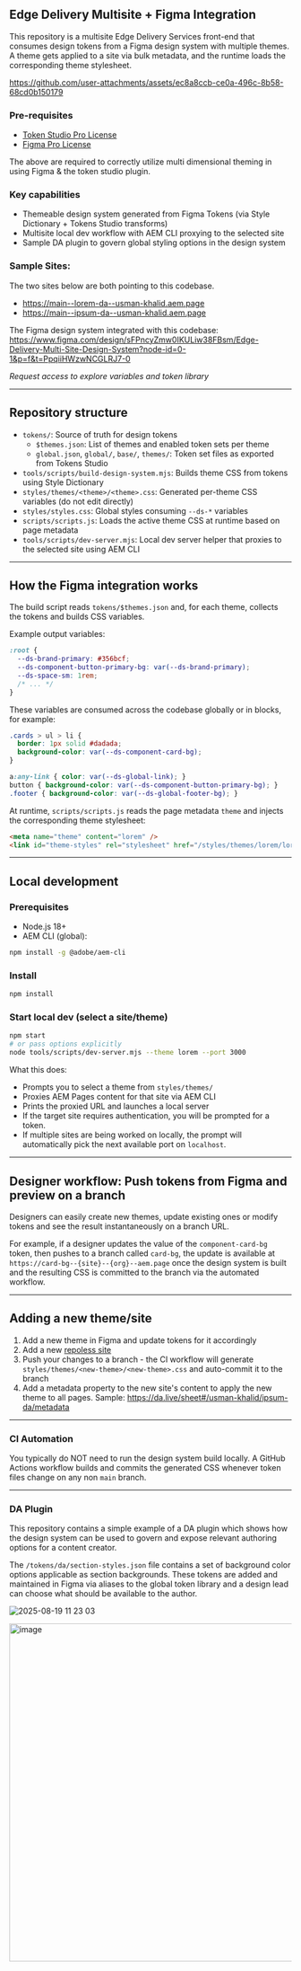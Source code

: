 ## Edge Delivery Multisite + Figma Integration

This repository is a multisite Edge Delivery Services front-end that consumes design tokens from a Figma design system with multiple themes. A theme gets applied to a site via bulk metadata, and the runtime loads the corresponding theme stylesheet.

https://github.com/user-attachments/assets/ec8a8ccb-ce0a-496c-8b58-68cd0b150179

### Pre-requisites
- [Token Studio Pro License](https://tokens.studio/pro-pricing)
- [Figma Pro License](https://www.figma.com/professional/)

The above are required to correctly utilize multi dimensional theming in using Figma & the token studio plugin.

### Key capabilities
- Themeable design system generated from Figma Tokens (via Style Dictionary + Tokens Studio transforms)
- Multisite local dev workflow with AEM CLI proxying to the selected site
- Sample DA plugin to govern global styling options in the design system 

### Sample Sites:
The two sites below are both pointing to this codebase.

- https://main--lorem-da--usman-khalid.aem.page
- https://main--ipsum-da--usman-khalid.aem.page

The Figma design system integrated with this codebase: https://www.figma.com/design/sFPncyZmw0IKULiw38FBsm/Edge-Delivery-Multi-Site-Design-System?node-id=0-1&p=f&t=PpqiiHWzwNCGLRJ7-0

_Request access to explore variables and token library_

---

## Repository structure

- `tokens/`: Source of truth for design tokens
  - `$themes.json`: List of themes and enabled token sets per theme
  - `global.json`, `global/`, `base/`, `themes/`: Token set files as exported from Tokens Studio
- `tools/scripts/build-design-system.mjs`: Builds theme CSS from tokens using Style Dictionary
- `styles/themes/<theme>/<theme>.css`: Generated per-theme CSS variables (do not edit directly)
- `styles/styles.css`: Global styles consuming `--ds-*` variables
- `scripts/scripts.js`: Loads the active theme CSS at runtime based on page metadata
- `tools/scripts/dev-server.mjs`: Local dev server helper that proxies to the selected site using AEM CLI

---

## How the Figma integration works

The build script reads `tokens/$themes.json` and, for each theme, collects the tokens and builds CSS variables.

Example output variables:

```css
:root {
  --ds-brand-primary: #356bcf;
  --ds-component-button-primary-bg: var(--ds-brand-primary);
  --ds-space-sm: 1rem;
  /* ... */
}
```

These variables are consumed across the codebase globally or in blocks, for example:

```css
.cards > ul > li {
  border: 1px solid #dadada;
  background-color: var(--ds-component-card-bg);
}
```

```css
a:any-link { color: var(--ds-global-link); }
button { background-color: var(--ds-component-button-primary-bg); }
.footer { background-color: var(--ds-global-footer-bg); }
```

At runtime, `scripts/scripts.js` reads the page metadata `theme` and injects the corresponding theme stylesheet:

```html
<meta name="theme" content="lorem" />
<link id="theme-styles" rel="stylesheet" href="/styles/themes/lorem/lorem.css">
```

---

## Local development

### Prerequisites
- Node.js 18+
- AEM CLI (global):

```bash
npm install -g @adobe/aem-cli
```

### Install

```bash
npm install
```

### Start local dev (select a site/theme)

```bash
npm start
# or pass options explicitly
node tools/scripts/dev-server.mjs --theme lorem --port 3000
```

What this does:
- Prompts you to select a theme from `styles/themes/`
- Proxies AEM Pages content for that site via AEM CLI
- Prints the proxied URL and launches a local server
- If the target site requires authentication, you will be prompted for a token.
- If multiple sites are being worked on locally, the prompt will automatically pick the next available port on `localhost`.

---

## Designer workflow: Push tokens from Figma and preview on a branch

Designers can easily create new themes, update existing ones or modify tokens and see the result instantaneously on a branch URL.

For example, if a designer updates the value of the `component-card-bg` token, then pushes to a branch called `card-bg`, the update is available at `https://card-bg--{site}--{org}--aem.page` once the design system is built and the resulting CSS is committed to the branch via the automated workflow.

---

## Adding a new theme/site

1. Add a new theme in Figma and update tokens for it accordingly
2. Add a new [repoless site](https://www.aem.live/docs/repoless)
3. Push your changes to a branch - the CI workflow will generate `styles/themes/<new-theme>/<new-theme>.css` and auto-commit it to the branch
4. Add a metadata property to the new site's content to apply the new theme to all pages. Sample: https://da.live/sheet#/usman-khalid/ipsum-da/metadata

---

### CI Automation

You typically do NOT need to run the design system build locally. A GitHub Actions workflow builds and commits the generated CSS whenever token files change on any non `main` branch.

---

### DA Plugin

This repository contains a simple example of a DA plugin which shows how the design system can be used to govern and expose relevant authoring options for a content creator.

The `/tokens/da/section-styles.json` file contains a set of background color options applicable as section backgrounds. These tokens are added and maintained in Figma via aliases to the global token library and a design lead can choose what should be available to the author.

![2025-08-19 11 23 03](https://github.com/user-attachments/assets/b01013b5-6ebc-4409-b843-d779cc52527f)

<img width="916" height="602" alt="image" src="https://github.com/user-attachments/assets/859b6ee2-a53c-4a0d-9dd5-ef2f85b077b9" />
